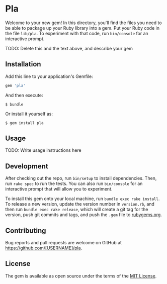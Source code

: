 # Pla

Welcome to your new gem! In this directory, you'll find the files you need to be able to package up your Ruby library into a gem. Put your Ruby code in the file `lib/pla`. To experiment with that code, run `bin/console` for an interactive prompt.

TODO: Delete this and the text above, and describe your gem

## Installation

Add this line to your application's Gemfile:

```ruby
gem 'pla'
```

And then execute:

    $ bundle

Or install it yourself as:

    $ gem install pla

## Usage

TODO: Write usage instructions here

## Development

After checking out the repo, run `bin/setup` to install dependencies. Then, run `rake spec` to run the tests. You can also run `bin/console` for an interactive prompt that will allow you to experiment.

To install this gem onto your local machine, run `bundle exec rake install`. To release a new version, update the version number in `version.rb`, and then run `bundle exec rake release`, which will create a git tag for the version, push git commits and tags, and push the `.gem` file to [rubygems.org](https://rubygems.org).

## Contributing

Bug reports and pull requests are welcome on GitHub at https://github.com/[USERNAME]/pla.


## License

The gem is available as open source under the terms of the [MIT License](http://opensource.org/licenses/MIT).

